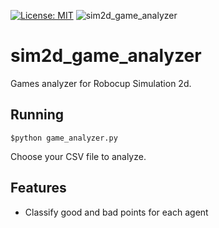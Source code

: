 [![License: MIT](https://img.shields.io/badge/License-MIT-yellow.svg)](https://opensource.org/licenses/MIT)
![sim2d_game_analyzer](https://github.com/goncamateus/sim2d_game_analyzer/workflows/sim2d_game_analyzer/badge.svg)

# sim2d_game_analyzer
Games analyzer for Robocup Simulation 2d.

## Running
```
$python game_analyzer.py
```
Choose your CSV file to analyze.

## Features
- Classify good and bad points for each agent

